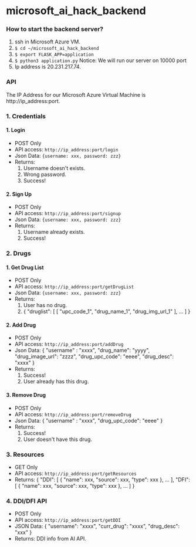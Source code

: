 # microsoft_ai_hack_backend

### How to start the backend server?
1. ssh in Microsoft Azure VM.
2. `$ cd ~/microsoft_ai_hack_backend`
3. `$ export FLASK_APP=application`
4. `$ python3 application.py` Notice: We will run our server on 10000 port
5. Ip address is 20.231.217.74.

### API
The IP Address for our Microsoft Azure Virtual Machine is http://ip_address:port.

### 1. Credentials
#### 1. Login
- POST Only
- API access: `http://ip_address:port/login`
- Json Data: `{username: xxx, password: zzz}`
- Returns:
    1. Username doesn't exists.
    2. Wrong password.
    3. Success!
#### 2. Sign Up
- POST Only
- API access: `http://ip_address:port/signup`
- Json Data: `{username: xxx, password: zzz}`
- Returns:
    1. Username already exists.
    2. Success!

### 2. Drugs
#### 1. Get Drug List
- POST Only
- API access: `http://ip_address:port/getDrugList`
- Json Data: `{username: xxx, password: zzz}`
- Returns:
    1. User has no drug.
    2. {
            "druglist": [
                [
                    "upc_code_1",
                    "drug_name_1",
                    "drug_img_url_1"
                ], ...
            ]
        }
#### 2. Add Drug
- POST Only
- API access: `http://ip_address:port/addDrug`
- Json Data: {
                "username" : "xxxx",
                "drug_name": "yyyy",
                "drug_image_url": "zzzz",
                "drug_upc_code": "eeee",
                "drug_desc": "xxxx"
            }
- Returns:
    1. Success!
    2. User already has this drug.
#### 3. Remove Drug
- POST Only
- API access: `http://ip_address:port/removeDrug`
- Json Data: {
                "username" : "xxxx",
                "drug_upc_code": "eeee"
            }
- Returns:
    1. Success!
    2. User doesn't have this drug.

### 3. Resources
- GET Only
- API access: `http://ip_address:port/getResources`
- Returns:
{
    "DDI": [
        {
            "name": xxx,
            "source": xxx,
            "type": xxx
        }, ...
    ],
    "DFI": [
        {
            "name": xxx,
            "source": xxx,
            "type": xxx
        }, ...
    ]
}

### 4. DDI/DFI API
- POST Only
- API access: `http://ip_address:port/getDDI`
- JSON Data: {
                "username": "xxxx",
                "curr_drug": "xxxx",
                "drug_desc": "xxx"
            }
- Returns: DDI info from AI API.